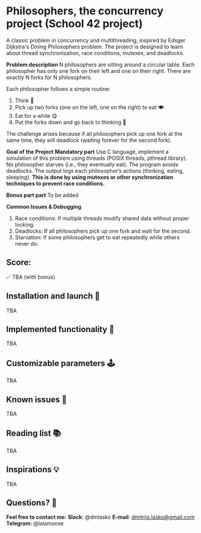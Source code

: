 # Philosophers, the concurrency project (School 42 project)
A classic problem in concurrency and multithreading, inspired by Edsger Dijkstra's Dining Philosophers problem. The project is designed to learn about thread synchronization, race conditions, mutexes, and deadlocks.

**Problem description**
N philosophers are sitting around a circular table.
Each philosopher has only one fork on their left and one on their right.
There are exactly N forks for N philosophers.

Each philosopher follows a simple routine:
1. Think 🤔
1. Pick up two forks (one on the left, one on the right) to eat 🍽️
1. Eat for a while 😋
1. Put the forks down and go back to thinking 🔄

The challenge arises because if all philosophers pick up one fork at the same time, they will deadlock (waiting forever for the second fork).

**Goal of the Project**
**Mandatory part**
Use C language, implement a simulation of this problem using threads (POSIX threads, pthread library).
No philosopher starves (i.e., they eventually eat).
The program avoids deadlocks.
The output logs each philosopher’s actions (thinking, eating, sleeping).
**This is done by using mutexes or other synchronization techniques to prevent race conditions.**

**Bonus part part**
To be added

**Common Issues & Debugging**
1. Race conditions: If multiple threads modify shared data without proper locking.
1. Deadlocks: If all philosophers pick up one fork and wait for the second.
1. Starvation: If some philosophers get to eat repeatedly while others never do.

## Score:
✅ TBA (with bonus)

<!--![42.fdf map](./_img/fdf-header-image-min.png)-->

## Installation and launch 🚀
TBA
<!--**1. Clone the repo:**
```bash
git clone https://github.com/dmitrijslasko/fdf42.git
```
**2. Go into the folder:**
```bash
cd fdf42
```
**3. Build the program:**
```bash
make
```
**4. Launch the program with the selected map:**
```bash
./fdf ./maps/42.fdf
```
Other maps are stored in the ./maps/ folder.-->

## Implemented functionality 🤖
TBA
<!--![fdf-demo](https://github.com/dmitrijslasko/42-assets/blob/d9ae0a69c1fc9aea10fa920e7ee1ba405123e805/fdf/dmlasko-fdf-demo-v2.gif?raw=true)
1. Welcome screen (not allowed by the project's subject, but using it via a workaround in the Makefile)
1. Mouse / keyboard rotation and zoom
1. Map height & color information parser
1. Height scaling
1. Relative height color output (with easily customizable color schemes)
1. Control panel overlay
1. Control panel language switch (English, German)
1. 2 projections: Isometric / parallel
1. Rotation angle information panel
1. Special visual admin mode
1. Show / hide nodes (not shown in the GIF above)-->

## Customizable parameters 🕹️
TBA
<!--* Zoom: Scroll or [+] / [-]
* Move: Hold left mouse button or Arrows
* Flatten / raise height: [\[] / [\]]
* Rotate: Hold right mouse button & Move
* X-Axis - [Q] / [W]
* Y-Axis - [A] / [S]
* Z-Axis - [Z] / [W]
* Switch projections: ISO: [I], Parallel: [P]
* Show / hide nodes: [N]
* Reset view: [R]
* Map colors: [1][2][3]
* Secret admin mode: [/]-->

## Known issues 🚨
TBA
<!--1. macOS not working out of the box (the project was written on Linux Ubuntu)
1. Lack of z-buffer – resulting in line overlay problems (best seen on big maps like ./maps/t1.fdf)
1. Due to the limitation of the MLX library, the control panel text is output to the window, not the image.
This sometimes results in blinking (because of the constant rerendering).
However, it perfectly shows why we should use the image pre-render for the main part of the program.
It's best to reimplement this functionality with using an XPM image-->

## Reading list 📚
TBA
<!--1. Getting started with the minilibx
https://aurelienbrabant.fr/blog/getting-started-with-the-minilibx-->

## Inspirations 💡
TBA
<!--1. Awesome project with implemented spherical projection
https://github.com/ailopez-o/42Barcelona-FdF
2. A simple project that works on MacOS (was a great starting point for me, helping to implement mouse rotations)
https://github.com/VBrazhnik/FdF
3. This article mentions using an XPM image for the control panel
https://medium.com/@amehri_tarik/fdf-42-a-detailed-walkthrough-7184cca317fc-->

## Questions? 🤔
**Feel free to contact me:**
**Slack:** @dmlasko
**E-mail**: dmitrijs.lasko@gmail.com
**Telegram:** @lalamoose
